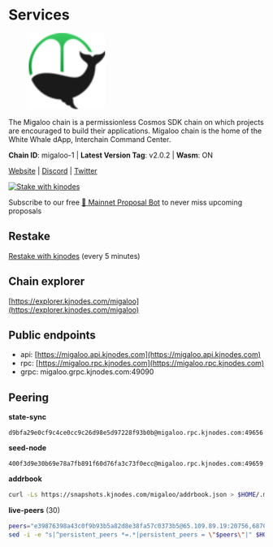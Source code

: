 # Services

<figure><img src="https://raw.githubusercontent.com/kj89/cosmos-images/main/logos/migaloo.png" width="150" alt=""><figcaption></figcaption></figure>

The Migaloo chain is a permissionless Cosmos SDK chain on which  projects are encouraged to build their applications. Migaloo chain  is the home of the White Whale dApp, Interchain Command Center.

**Chain ID**: migaloo-1 | **Latest Version Tag**: v2.0.2 | **Wasm**: ON

[Website](https://whitewhale.money) | [Discord](https://discord.gg/AyvcgD4jy3) | [Twitter](https://twitter.com/WhiteWhaleDefi)

[![Stake with kjnodes](https://i.ibb.co/cr44Q8j/button-stake-with-kjnodes.png)](https://restake.app/migaloo/migaloovaloper1jxtgnfw3tatfh90ju9j76dfrt3yea0zw2vnr8v)

Subscribe to our free [🤖 Mainnet Proposal Bot](https://t.me/kjnodes_proposal_bot) to never miss upcoming proposals

## Restake

[Restake with kjnodes](https://restake.app/migaloo/migaloovaloper1jxtgnfw3tatfh90ju9j76dfrt3yea0zw2vnr8v) (every 5 minutes)
## Chain explorer
[https://explorer.kjnodes.com/migaloo](https://explorer.kjnodes.com/migaloo)

## Public endpoints

* api: [https://migaloo.api.kjnodes.com](https://migaloo.api.kjnodes.com)
* rpc: [https://migaloo.rpc.kjnodes.com](https://migaloo.rpc.kjnodes.com)
* grpc: migaloo.grpc.kjnodes.com:49090

## Peering

**state-sync**

```text
d9bfa29e0cf9c4ce0cc9c26d98e5d97228f93b0b@migaloo.rpc.kjnodes.com:49656
```

**seed-node**

```text
400f3d9e30b69e78a7fb891f60d76fa3c73f0ecc@migaloo.rpc.kjnodes.com:49659
```

**addrbook**
```bash
curl -Ls https://snapshots.kjnodes.com/migaloo/addrbook.json > $HOME/.migalood/config/addrbook.json
```

**live-peers** (30)
```bash
peers="e39876398a43c0f9b93b5a82d8e38fa57c0373b5@65.109.89.19:20756,6870906f86e474d88d077c7c55af36debe49da04@178.162.165.194:7095,462a37ca052c4d058e505959393574045dce9489@116.202.36.240:20756,dfe5f91f824880e19d47475546d9874e0f2cea8c@5.79.74.229:8095,175ca82ab5b282549d68d79ff2c3703d26bcacef@141.94.109.71:20757,2e756df28be5e4fa7d332ba732a160202ef86eee@167.235.21.165:26656,80be85c4980deccaa2fbd710029f0eb660dadf9a@51.81.16.186:26656,d9bfa29e0cf9c4ce0cc9c26d98e5d97228f93b0b@65.109.88.38:49656,70d1818f50d983bfebf4c8546b221687b76cd4b0@51.81.107.95:20756,dfb44159d26b62affd7112367e082b2397bbff15@65.108.136.206:26656,8a9e42026a687b2762cefbd74584ccbd6afa0be1@65.109.83.124:26656,51ca404bbc73d07fc0d6529388c90f807c5acf0b@65.109.104.72:20756,9780ea85f4d0f4cb5ebca14992ce11ebe1982d35@188.172.229.26:26656,8ab347211b90560a0dca64ef0e4eef29012f2f67@65.109.71.119:26656,2fd235d3f0a1a84abd197dcfdaf04fdabc092db8@168.119.62.80:26656,9f55d181ba68c2a7b62d065fa5974bc1ada7395f@188.165.252.51:26656,d20e91b12956469860da37a8e538305dad8d23d4@185.119.118.110:4000,81eefc4de6acec31ccdd519d53270be024e4fe68@51.210.223.186:7095,9cb7ba30c7eb7e9b516b90e09ca0f53250927440@146.59.52.135:8095,59c74642d0ec4d012dd7bd0a7e5af1eadf2061b2@65.109.30.183:26656,3b3428d679faa1bd498b3554ca798de3a0d802c6@162.19.89.8:20756,538b5c109a7b7d64ddb50b7d3de518321bc833c4@192.99.44.79:20756,7e2bf7bdcc3b40a1dae4c9befb1ef1cb47d03c6d@65.108.10.37:26656,9f0da7688c30a76bd2870288f861018179e421a0@65.108.130.171:26656,a0a450ead908bd65813322c1373802ef32c5736d@65.108.235.33:4000,da843d721574dd06d04b6fa32c9d7d552a376bf4@178.128.238.183:26120,bad243ed32f5df33f3227aca407310e66ca19b19@116.202.143.92:20756,0c38efdc028867765e68f02979958468384ad087@51.89.155.2:23656,fe04ff9a13d8f0b23463e832f75eb5c845bd375e@213.239.214.73:7095,aedf3405d57c3efdcc2bdb1d571dc10f05247f08@51.89.40.85:22656"
sed -i -e "s|^persistent_peers *=.*|persistent_peers = \"$peers\"|" $HOME/.migalood/config/config.toml
```

